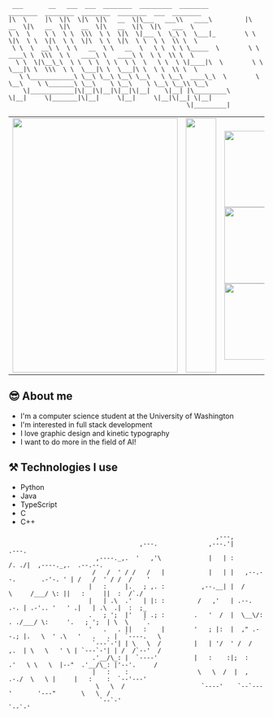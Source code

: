 ```
 ___       __   ___  ___  ________  _________  ________           ________  ________  ________  ________  ___  ________      
|\  \     |\  \|\  \|\  \|\   __  \|\___   ___\\   ____\         |\   __  \|\   __  \|\   __  \|\   __  \|\  \|\   ___  \    
\ \  \    \ \  \ \  \\\  \ \  \|\  \|___ \  \_\ \  \___|_        \ \  \|\  \ \  \|\  \ \  \|\  \ \  \|\  \ \  \ \  \\ \  \   
 \ \  \  __\ \  \ \   __  \ \   __  \   \ \  \ \ \_____  \        \ \   ____\ \  \\\  \ \   ____\ \   ____\ \  \ \  \\ \  \  
  \ \  \|\__\_\  \ \  \ \  \ \  \ \  \   \ \  \ \|____|\  \        \ \  \___|\ \  \\\  \ \  \___|\ \  \___|\ \  \ \  \\ \  \ 
   \ \____________\ \__\ \__\ \__\ \__\   \ \__\  ____\_\  \        \ \__\    \ \_______\ \__\    \ \__\    \ \__\ \__\\ \__\
    \|____________|\|__|\|__|\|__|\|__|    \|__| |\_________\        \|__|     \|_______|\|__|     \|__|     \|__|\|__| \|__|
                                                 \|_________|                  
```
<div>
  <table>
    <tr>
      <td>
        <img width=325 height=500 position="absolute" src="https://github.com/Alananlan/Alananlan/blob/main/1593236475_steam_3.gif" />
      </td>
      <td>
        <img width=60 height=500 src="https://github.com/Alananlan/Alananlan/blob/main/steamuserimages-a.akamaihd.gif" />
      </td>
        <td  align="left">
          <img height=150 align="center" src="http://github-readme-streak-stats.herokuapp.com?user=alananlan&card_width=500&&theme=dark" />
          <img height=150 align="center" src="https://github-readme-stats.vercel.app/api/top-langs?username=alananlan&langs_count=8&card_width=525&theme=dark" />
          <img height=150 align="center" src="https://github-readme-stats.vercel.app/api?username=alananlan&card_width=500&&prs_merged,&theme=dark" />          
        </td>
    </tr>
  </table>
</div>

## 😎 About me
<ul>
  <li> I'm a computer science student at the University of Washington </li>
  <li> I'm interested in full stack development </li>
  <li> I love graphic design and kinetic typography </li>
  <li> I want to do more in the field of AI! </li>
</ul>

## ⚒️ Technologies I use
<ul>
  <li> Python </li>
  <li> Java </li> 
  <li> TypeScript </li>
  <li> C </li>
  <li> C++ </li>
</ul>

```                                                                 
                                                         ,---,                                                  
                                    ,---.              ,---.'|                     .---.                        
                        ,----._,.  '   ,'\             |   | :                    /. ./|  ,----._,.  .--.--.    
                       /   /  ' / /   /   |            |   | |   ,--.--.       .-'-. ' | /   /  ' / /  /    '   
                      |   :     |.   ; ,. :          ,--.__| |  /       \     /___/ \: ||   :     ||  :  /`./   
                      |   | .\  .'   | |: :         /   ,'   | .--.  .-. | .-'.. '   ' .|   | .\  .|  :  ;_     
                      .   ; ';  |'   | .; :        .   '  /  |  \__\/: . ./___/ \:     '.   ; ';  | \  \    `.  
                      '   .   . ||   :    |        '   ; |:  |  ," .--.; |.   \  ' .\   '   .   . |  `----.   \ 
                       `---`-'| | \   \  /         |   | '/  ' /  /  ,.  | \   \   ' \ | `---`-'| | /  /`--'  / 
                       .'__/\_: |  `----'          |   :    :|;  :   .'   \ \   \  |--"  .'__/\_: |'--'.     /  
                       |   :    :                   \   \  /  |  ,     .-./  \   \ |     |   :    :  `--'---'   
                        \   \  /                     `----'    `--`---'       '---"       \   \  /              
                         `--`-'                                                            `--`-'               
```
